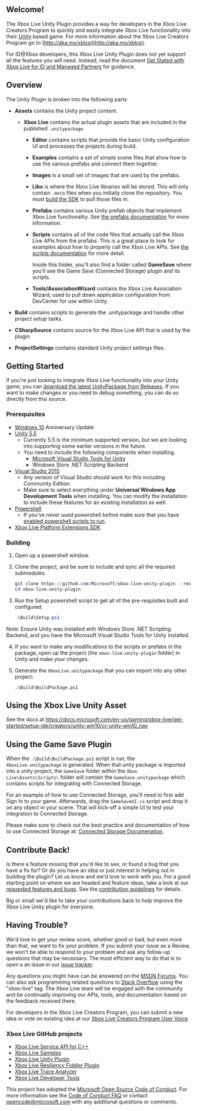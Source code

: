 ## Welcome!

The Xbox Live Unity Plugin provides a way for developers in the Xbox Live Creators Program to quickly and easily integrate Xbox Live functionality into their [Unity](https://unity3d.com/) based game.  For more information about the Xbox Live Creators Program go to [http://aka.ms/xblcp](http://aka.ms/xblcp).

For ID@Xbox developers, this Xbox Live Unity Plugin does not yet support all the features you will need.  Instead, read the document [Get Stated with Xbox Live for ID and Managed Partners](https://docs.microsoft.com/en-us/windows/uwp/xbox-live/get-started-with-partner/get-started-with-xbox-live-partner) for guidance.

## Overview
The Unity Plugin is broken into the following parts

* __Assets__ contains the Unity project content.
  * __Xbox Live__ contains the actual plugin assets that are included in the published `.unitypackage`.
    * __Editor__ contains scripts that provide the basic Unity configuration UI and processes the projects during build.
    * __Examples__ contains a set of simple scene files that show how to use the various prefabs and connect them together.
    * __Images__ is a small set of images that are used by the prefabs.
    * __Libs__ is where the Xbox Live libraries will be stored.  This will only contain `.meta` files when you initially clone the repository.  You must [build the SDK](#Getting_Started) to pull those files in.
    * __Prefabs__ contains various Unity prefab objects that implement Xbox Live functionality.  See [the prefabs documentation](prefabs.md) for more information.
    * __Scripts__ contains all of the code files that actually call the Xbox Live APIs from the prefabs.  This is a great place to look for examples about how to properly call the Xbox Live APIs. See [the scripts documentation](scripts.md) for more detail.

      Inside this folder, you'll also find a folder called __GameSave__ where you'll see the Game Save (Connected Storage) plugin and its scripts.
    * __Tools/AssociationWizard__ contains the Xbox Live Association Wizard, used to pull down application configuration from DevCenter for use within Unity.

* __Build__ contains scripts to generate the .unitypackage and handle other project setup tasks.
* __CSharpSource__ contains source for the Xbox Live API that is used by the plugin

* __ProjectSettings__ contains standard Unity project settings files.

## Getting Started
If you're just looking to integrate Xbox Live functionality into your Unity game, you can [download the latest UnityPackage from Releases](http://github.com/Microsoft/xbox-live-unity-plugin/releases/latest).  If you want to make changes or you need to debug something, you can do so directly from this source.

### Prerequisites

* [Windows 10](https://microsoft.com/windows) Anniversary Update
* [Unity 5.5](https://unity3d.com)
  * Currently 5.5 is the minimum supported version, but we are looking into supporting some earlier versions in the future.
  * You need to include the following components when installing.
    * [Microsoft Visual Studio Tools for Unity](https://marketplace.visualstudio.com/items?itemName=SebastienLebreton.VisualStudio2015ToolsforUnity)
    * Windows Store .NET Scripting Backend
* [Visual Studio 2015](https://www.visualstudio.com/)
  * Any version of Visual Studio should work for this including Community Edition.
  * Make sure to select everything under **Universal Windows App Development Tools** when installing.  You can modify the installation to include these features for an existing installation as well.
* [Powershell](https://microsoft.com/powershell)
  * If you've never used powershell before make sure that you have [enabled powershell scripts to run](https://technet.microsoft.com/en-us/library/ee176961.aspx).
* [Xbox Live Platform Extensions SDK](http://aka.ms/xblextsdk) 

### Building

1. Open up a powershell window.
2. Clone the project, and be sure to include and sync all the required submodules.

    ```powershell
    git clone https://github.com/Microsoft/xbox-live-unity-plugin --recursive
    cd xbox-live-unity-plugin
    ```
3. Run the Setup powershell script to get all of the pre-requisites built and configured.

    ```powershell
    .\Build\Setup.ps1
    ```

Note: Ensure Unity was installed with Windows Store .NET Scripting Backend, and you have the Microsoft Visual Studio Tools for Unity installed.

4. If you want to make any modifications to the scripts or prefabs in the package, open up the project (the `xbox-live-unity-plugin` folder) in Unity and make your changes.  

5. Generate the `XboxLive.unitypackage` that you can import into any other project:

    ```
    .\Build\BuildPackage.ps1
    ```

## Using the Xbox Live Unity Asset 

See the docs at https://docs.microsoft.com/en-us/gaming/xbox-live/get-started/setup-ide/creators/unity-win10/cr-unity-win10_nav

## Using the Game Save Plugin

When the ```.\Build\BuildPackage.ps1``` script is run, the `XboxLive.unitypackage` is generated. When that unity package is imported into a unity project, the `GameSave` folder within the `Xbox Live\Assets\Scripts\` folder will contain the `GameSave.unitypackage` which contains scripts for integrating with Connected Storage.

For an example of how to use Connected Storage, you'll need to first add Sign In to your game. Afterwards, drag the `GameSaveUI.cs` script and drop it on any object in your scene. That will kick-off a simple UI to test your integration to Connected Storage.

Please make sure to check out the best practice and documentation of how to use Connected Storage at: [Connected Storage Documenation](https://developer.microsoft.com/en-us/games/xbox/docs/xboxlive/storage-platform/connected-storage/connected-storage-technical-overview).

## Contribute Back!

Is there a feature missing that you'd like to see, or found a bug that you have a fix for? Or do you have an idea or just interest in helping out in building the plugin? Let us know and we'd love to work with you. For a good starting point on where we are headed and feature ideas, take a look at our [requested features and bugs](https://github.com/Microsoft/xbox-live-unity-plugin/issues). See the [contribution guidelines](CONTRIBUTING.md) for details.

Big or small we'd like to take your contributions back to help improve the Xbox Live Unity plugin for everyone.

## Having Trouble?

We'd love to get your review score, whether good or bad, but even more than that, we want to fix your problem. If you submit your issue as a Review, we won't be able to respond to your problem and ask any follow-up questions that may be necessary. The most efficient way to do that is to open a an issue in our [issue tracker](https://github.com/Microsoft/xbox-live-unity-plugin/issues).  

Any questions you might have can be answered on the [MSDN Forums](https://social.msdn.microsoft.com/Forums/en-US/home?forum=xboxlivedev).  You can also ask programming related questions to [Stack Overflow](http://stackoverflow.com/questions/tagged/xbox-live) using the "xbox-live" tag.  The Xbox Live team will be engaged with the community and be continually improving our APIs, tools, and documentation based on the feedback received there.  

For developers in the Xbox Live Creators Program, you can submit a new idea or vote on existing idea at our [Xbox Live Creators Program User Voice](https://aka.ms/xblcpuv)

### Xbox Live GitHub projects
*   [Xbox Live Service API for C++](https://github.com/Microsoft/xbox-live-api)
*   [Xbox Live Samples](https://github.com/Microsoft/xbox-live-samples)
*   [Xbox Live Unity Plugin](https://github.com/Microsoft/xbox-live-unity-plugin)
*   [Xbox Live Resiliency Fiddler Plugin](https://github.com/Microsoft/xbox-live-resiliency-fiddler-plugin)
*   [Xbox Live Trace Analyzer](https://github.com/Microsoft/xbox-live-trace-analyzer)
*   [Xbox Live Developer Tools](https://github.com/Microsoft/xbox-live-developer-tools)

This project has adopted the [Microsoft Open Source Code of Conduct](https://opensource.microsoft.com/codeofconduct/). For more information see the [Code of Conduct FAQ](https://opensource.microsoft.com/codeofconduct/faq/) or contact [opencode@microsoft.com](mailto:opencode@microsoft.com) with any additional questions or comments.
